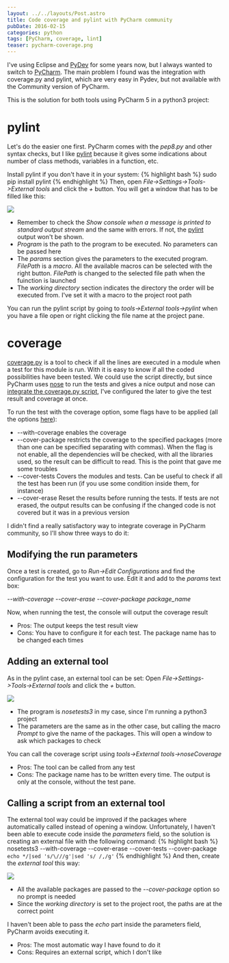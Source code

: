 ```yaml
---
layout: ../../layouts/Post.astro
title: Code coverage and pylint with PyCharm community
pubDate: 2016-02-15
categories: python
tags: [PyCharm, coverage, lint]
teaser: pycharm-coverage.png
---
```


I've using Eclipse and [PyDev][pydev] for some years now, but I always wanted to switch to [PyCharm][pycharm]. The main problem I found was the integration with coverage.py and pylint, which are very easy in Pydev, but not available with the Community version of PyCharm.

This is the solution for both tools using PyCharm 5 in a python3 project:

# pylint

Let's do the easier one first. PyCharm comes with the _pep8.py_ and other syntax checks, but I like [pylint][pylint] because it gives some indications about number of class methods, variables in a function, etc.

Install pylint if you don't have it in your system:
{% highlight bash %}
sudo pip install pylint
{% endhighlight %}
Then, open _File->Settings->Tools->External tools_ and click the _+_ button. You will get a window that has to be filled like this:

<img src="{{ site.baseurl }}/images/python/pycharm-coverage/pylint.png"/>

- Remember to check the _Show console when a message is printed to standard output stream_ and the same with errors. If not, the [pylint][pylint] output won't be shown.
- _Program_ is the path to the program to be executed. No parameters can be passed here
- The _params_ section gives the parameters to the executed program. _$FilePath$_ is a _macro_. All the available macros can be selected with the right button. _$FilePath$_ is changed to the selected file path when the fuinction is launched
- The _working directory_ section indicates the directory the order will be executed from. I've set it with a macro to the project root path

You can run the pylint script by going to _tools->External tools->pylint_ when you have a file open or right clicking the file name at the project pane.

# coverage

[coverage.py][coverage.py] is a tool to check if all the lines are executed in a module when a test for this module is run. With it is easy to know if all the coded possibilities have been tested. We could use the script directly, but since PyCharm uses [nose][nose] to run the tests and gives a nice output and nose can [integrate the coverage.py script][nose coverage], I've configured the later to give the test result and coverage at once.

To run the test with the coverage option, some flags have to be applied (all the options [here][nose coverage]):

- --with-coverage enables the coverage
- --cover-package restricts the coverage to the specified packages (more than one can be specified separating with commas). When the flag is not enable, all the dependencies will be checked, with all the libraries used, so the result can be difficult to read. This is the point that gave me some troubles
- --cover-tests Covers the modules and tests. Can be useful to check if all the test has been run (if you use some condition inside them, for instance)
- --cover-erase Reset the results before running the tests. If tests are not erased, the output results can be confusing if the changed code is not covered but it was in a previous version

I didn't find a really satisfactory way to integrate coverage in PyCharm community, so I'll show three ways to do it:

## Modifying the run parameters

Once a test is created, go to _Run->Edit Configurations_ and find the configuration for the test you want to use. Edit it and add to the _params_ text box:

_--with-coverage --cover-erase --cover-package package_name_

Now, when running the test, the console will output the coverage result

- Pros: The output keeps the test result view
- Cons: You have to configure it for each test. The package name has to be changed each times

## Adding an external tool

As in the pylint case, an external tool can be set: Open _File->Settings->Tools->External tools_ and click the _+_ button.

<img src="{{ site.baseurl }}/images/python/pycharm-coverage/coverage1.png"/>

- The program is _nosetests3_ in my case, since I'm running a python3 project
- The parameters are the same as in the other case, but calling the macro _$Prompt$_ to give the name of the packages. This will open a window to ask which packages to check

You can call the coverage script using _tools->External tools->noseCoverage_

- Pros: The tool can be called from any test
- Cons: The package name has to be written every time. The output is only at the console, without the test pane.

## Calling a script from an external tool

The external tool way could be improved if the packages where automatically called instead of opening a window. Unfortunately, I haven't been able to execute code inside the _parameters_ field, so the solution is creating an external file with the following command:
{% highlight bash %}
nosetests3 --with-coverage --cover-erase --cover-tests --cover-package `echo */|sed 's/\///g'|sed 's/ /,/g'`
{% endhighlight %}
And then, create the _external tool_ this way:

<img src="{{ site.baseurl }}/images/python/pycharm-coverage/coverage2.png"/>

- All the available packages are passed to the _--cover-package_ option so no prompt is needed
- Since the _working directory_ is set to the project root, the paths are at the correct point

I haven't been able to pass the _echo_ part inside the parameters field, PyCharm avoids executing it.

- Pros: The most automatic way I have found to do it
- Cons: Requires an external script, which I don't like

[pycharm]: https://www.jetbrains.com/pycharm/
[pydev]: http://www.pydev.org/
[pylint]: https://www.pylint.org/
[coverage.py]: https://coverage.readthedocs.org/en/coverage-4.0.3/
[nose]: https://nose.readthedocs.org/en/latest/
[nose coverage]: http://nose.readthedocs.org/en/latest/plugins/cover.html
